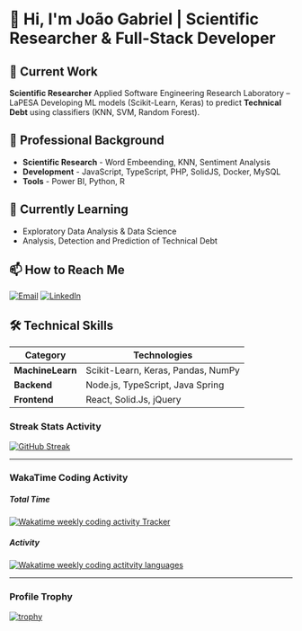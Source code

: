 # 📝 Hi, I'm João Gabriel | **Scientific Researcher & Full-Stack Developer**

## 🔬 Current Work
**Scientific Researcher** Applied Software Engineering Research Laboratory – LaPESA
Developing ML models (Scikit-Learn, Keras) to predict **Technical Debt** using classifiers (KNN, SVM, Random Forest).

## 💼 Professional Background
- **Scientific Research** - Word Embeending, KNN, Sentiment Analysis
- **Development** - JavaScript, TypeScript, PHP, SolidJS, Docker, MySQL
- **Tools** - Power BI, Python, R

## 🌱 Currently Learning
- Exploratory Data Analysis & Data Science
- Analysis, Detection and Prediction of Technical Debt

## 📫 How to Reach Me
[![Email](https://img.shields.io/badge/Email-j.bezerra@unesp.br-blue?style=flat&logo=gmail)](mailto:j.bezerra@unesp.br)
[![LinkedIn](https://img.shields.io/badge/LinkedIn-joaobezcerra-blue?style=flat&logo=linkedin)](https://www.linkedin.com/in/joaobezcerra)

## 🛠 Technical Skills
| Category        | Technologies                          |
|-----------------|---------------------------------------|
| **MachineLearn**| Scikit-Learn, Keras, Pandas, NumPy    |
| **Backend**     | Node.js, TypeScript, Java Spring      |
| **Frontend**    | React, Solid.Js, jQuery               |

### Streak Stats Activity
[![GitHub Streak](http://github-readme-streak-stats.herokuapp.com?user=joaobezcerra&theme=default&date_format=M%20j%5B%2C%20Y%5D)](https://git.io/streak-stats)

---

### WakaTime Coding Activity

##### Total Time
<a href="https://wakatime.com/@joaobezcerra" title="Data update every midnight"><img src="https://wakatime.com/badge/user/08e276c7-e836-41e6-bac8-ed132d6ef681.svg?style=for-the-badge" alt="Wakatime weekly coding activity Tracker" /></a>

##### Activity
<a href="https://wakatime.com/@nanrasukedy" title="Data update every midnight"><img src="https://github-readme-stats.vercel.app/api/wakatime?username=nanrasukedy&layout=compact&langs_count=6" alt="Wakatime weekly coding actitvity languages" /></a>

---

### Profile Trophy
[![trophy](https://github-profile-trophy.vercel.app/?username=joaobezcerra&theme=flat&no-bg=true&no-frame=true&column=8&margin-w=15&margin-h=15&rank=SSS,SS,S,AAA,AA,A,B,C,SECRET)](https://github.com/joaobezcerra/github-profile-trophy#about-rank)
